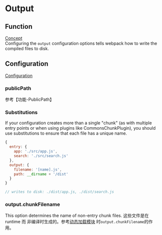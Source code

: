 # Output

## Function
[Concept](https://webpack.js.org/concepts/output/)  
Configuring the `output` configuration options tells webpack how to write the
compiled files to disk.  


## Configuration
[Configuration](https://webpack.js.org/configuration/output/)

### publicPath
参考【功能-PublicPath】

### Substitutions
If your configuration creates more than a single "chunk" (as with multiple entry
points or when using plugins like CommonsChunkPlugin), you should use
substitutions to ensure that each file has a unique name.
```js
{
  entry: {
    app: './src/app.js',
    search: './src/search.js'
  },
  output: {
    filename: '[name].js',
    path: __dirname + '/dist'
  }
}

// writes to disk: ./dist/app.js, ./dist/search.js
```

### output.chunkFilename
This option determines the name of non-entry chunk files. 这些文件是在 runtime 而
非编译时生成的。参考[动态加载模块](https://webpack.js.org/guides/code-splitting/#dynamic-imports)
时`output.chunkFilename`的作用。
